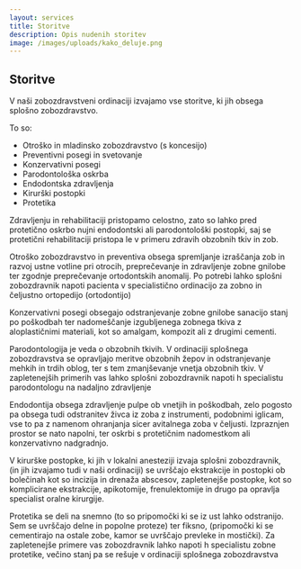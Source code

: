 ```yaml
---
layout: services
title: Storitve
description: Opis nudenih storitev
image: /images/uploads/kako_deluje.png
---
```


## Storitve

V naši zobozdravstveni ordinaciji izvajamo vse storitve, ki jih obsega splošno zobozdravstvo.

To so:
- Otroško in mladinsko zobozdravstvo (s koncesijo)
- Preventivni posegi in svetovanje
- Konzervativni posegi
- Parodontološka oskrba
- Endodontska zdravljenja
- Kirurški postopki
- Protetika

Zdravljenju in rehabilitaciji pristopamo celostno, zato so lahko pred protetično oskrbo nujni  endodontski ali parodontološki postopki, saj se protetični rehabilitaciji pristopa le v primeru zdravih obzobnih tkiv in zob.

Otroško zobozdravstvo in preventiva obsega spremljanje izraščanja zob in razvoj ustne votline pri otrocih, preprečevanje in zdravljenje zobne gnilobe ter zgodnje preprečevanje ortodontskih anomalij. Po potrebi lahko splošni zobozdravnik napoti pacienta v specialistično ordinacijo za zobno in čeljustno ortopedijo (ortodontijo)

Konzervativni posegi obsegajo odstranjevanje zobne gnilobe sanacijo stanj po poškodbah ter nadomeščanje izgubljenega zobnega tkiva z aloplastičnimi materiali, kot so amalgam, kompozit ali z drugimi cementi.

Parodontologija je veda o obzobnih tkivih. V ordinaciji splošnega zobozdravstva se opravljajo meritve obzobnih žepov in odstranjevanje mehkih in trdih oblog, ter s tem zmanjševanje vnetja obzobnih tkiv. V zapletenejših primerih vas lahko splošni zobozdravnik napoti h specialistu parodontologu na nadaljno zdravljenje

Endodontija obsega zdravljenje pulpe ob vnetjih in poškodbah, zelo pogosto pa obsega tudi odstranitev živca iz zoba z instrumenti, podobnimi iglicam, vse to pa z  namenom ohranjanja sicer avitalnega zoba v čeljusti. Izpraznjen prostor se nato napolni, ter oskrbi s protetičnim nadomestkom  ali konzervativno nadgradnjo.

V kirurške postopke, ki jih v lokalni anesteziji izvaja splošni zobozdravnik, (in jih izvajamo tudi v naši ordinaciji) se uvrščajo ekstrakcije in postopki ob bolečinah kot so incizija in drenaža abscesov, zapletenejše postopke, kot so komplicirane ekstrakcije, apikotomije, frenulektomije in drugo pa opravlja specialist oralne kirurgije.

Protetika se deli na snemno (to so pripomočki ki se iz ust lahko odstranijo. Sem se uvrščajo delne in  popolne proteze) ter fiksno, (pripomočki ki se cementirajo na ostale zobe, kamor se uvrščajo prevleke in mostički). Za zapletenejše primere vas zobozdravnik lahko napoti h specialistu zobne protetike, večino stanj pa se rešuje v ordinaciji splošnega zobozdravstva


